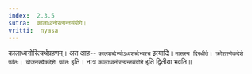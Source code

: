 ```yaml
---
index:  2.3.5
sutra:  कालाध्वनोरत्यन्तसंयोगे।
vritti:  nyasa
---
```


कालाध्वनोरित्यर्थग्रहणम्। अत आह-- `कालशब्देभ्योऽध्वशब्देभ्यश्च` इत्यादि। `मासस्य द्विरधीते। क्रोशस्यैकदेशे पर्वतः। योजनस्यैकदेशे पर्वतः` इति। नात्र `कालाध्वनोरत्यन्तसंयोगे` इति द्वितीया भवति॥
